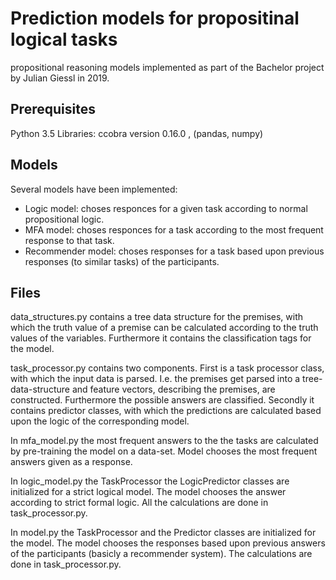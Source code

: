 Prediction models for propositinal logical tasks
=======

propositional reasoning models implemented as part of the Bachelor project by Julian Giessl in 2019.

## Prerequisites

Python 3.5
Libraries: ccobra version 0.16.0 , (pandas, numpy)

## Models

Several models have been implemented:
- Logic model:
 choses responces for a given task according to normal propositional logic.
- MFA model:
 choses responces for a task according to the most frequent response to that task.
- Recommender model:
 choses responses for a task based upon previous responses (to similar tasks) of the participants.

## Files

data_structures.py contains a tree data structure for the premises, with which the truth value
of a premise can be calculated according to the truth values of the variables.
Furthermore it contains the classification tags for the model.

task_processor.py contains two components.
First is a task processor class, with which the input data is parsed.
I.e. the premises get parsed into a tree-data-structure and feature vectors, describing the premises,
are constructed. Furthermore the possible answers are classified.
Secondly it contains predictor classes, with which the predictions are calculated based upon the logic
of the corresponding model.

In mfa_model.py the most frequent answers to the the tasks are calculated by pre-training the model
on a data-set. Model chooses the most frequent answers given as a response.

In logic_model.py the TaskProcessor the LogicPredictor classes are initialized for a strict logical
model. The model chooses the answer according to strict formal logic.
All the calculations are done in task_processor.py.

In model.py the TaskProcessor and the Predictor classes are initialized for the model. The model chooses
the responses based upon previous answers of the participants (basicly a recommender system). The calculations are done in
task_processor.py.
